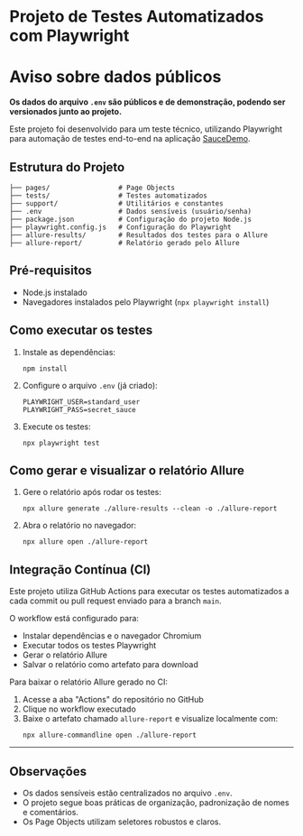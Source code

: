 # Projeto de Testes Automatizados com Playwright
# Aviso sobre dados públicos
**Os dados do arquivo `.env` são públicos e de demonstração, podendo ser versionados junto ao projeto.**

Este projeto foi desenvolvido para um teste técnico, utilizando Playwright para automação de testes end-to-end na aplicação [SauceDemo](https://www.saucedemo.com/v1/index.html).

## Estrutura do Projeto

```
├── pages/                 # Page Objects
├── tests/                 # Testes automatizados
├── support/               # Utilitários e constantes
├── .env                   # Dados sensíveis (usuário/senha)
├── package.json           # Configuração do projeto Node.js
├── playwright.config.js   # Configuração do Playwright
├── allure-results/        # Resultados dos testes para o Allure
├── allure-report/         # Relatório gerado pelo Allure
```

## Pré-requisitos
- Node.js instalado
- Navegadores instalados pelo Playwright (`npx playwright install`)

## Como executar os testes

1. Instale as dependências:
   ```
   npm install
   ```
2. Configure o arquivo `.env` (já criado):
   ```
   PLAYWRIGHT_USER=standard_user
   PLAYWRIGHT_PASS=secret_sauce
   ```
3. Execute os testes:
   ```
   npx playwright test
   ```

## Como gerar e visualizar o relatório Allure

1. Gere o relatório após rodar os testes:
   ```
   npx allure generate ./allure-results --clean -o ./allure-report
   ```
2. Abra o relatório no navegador:
   ```
   npx allure open ./allure-report
   ```


## Integração Contínua (CI)

Este projeto utiliza GitHub Actions para executar os testes automatizados a cada commit ou pull request enviado para a branch `main`.

O workflow está configurado para:
- Instalar dependências e o navegador Chromium
- Executar todos os testes Playwright
- Gerar o relatório Allure
- Salvar o relatório como artefato para download

Para baixar o relatório Allure gerado no CI:
1. Acesse a aba "Actions" do repositório no GitHub
2. Clique no workflow executado
3. Baixe o artefato chamado `allure-report` e visualize localmente com:
   ```
   npx allure-commandline open ./allure-report
   ```

---

## Observações
- Os dados sensíveis estão centralizados no arquivo `.env`.
- O projeto segue boas práticas de organização, padronização de nomes e comentários.
- Os Page Objects utilizam seletores robustos e claros.

